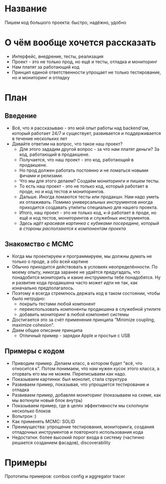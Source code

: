 # Название
Пишем код большого проекта: быстро, надёжно, удобно

# О чём вообще хочется рассказать
* Интерфейс, внедрение, тесты, реализация 
* Проект - это не только прод, но ещё и тесты, отладка и мониторинг 
* Нам платят за работающий код 
* Принцип единой ответственности упрощает не только тестирование, но и мониторинг и отладку 

# План

## Введение
* Всё, что я рассказываю - это мой опыт работы над backend'ом, который работает 24/7 и существует, развивается и поддерживается в течение нескольких лет
* Давайте ответим на вопрос, что такое наш проект?
  * Для этого зададим другой вопрос - за что нам платят деньги? За код, работающий в продакшене. 
  * Получается, что наш проект - это код, работающий в продакшене.
  * Но прод должен работать постоянно и не ломаться новыми фичами и релизами.
  * Что мы для этого делаем? Создаём мониторинги и пишем тесты.
  * То есть наш проект - это не только код, который работает в проде, но и код тестов и мониторингов.
  * Дальше. Иногда ломаются тесты или продакшн. Нам надо уметь их отлаживать. Помимо универсальных инструментов иногда приходится создавать утилиты специально для нашего проекта.
  * Итого, наш проект - это не только код, к-й работает в проде, но ещё и код тестов, мониторингов и служебных инструментов. 
  * _Здесь идёт красивая картинка с кубиками посередине, который в стороны расползаются к компонентам проекта_
  
## Знакомство с MCMC
* Когда мы проектируем и программируем, мы должны думать не только о проде, а обо всей картине
* Обычно приходится действовать в условиях неопределённости. По моему опыту, никогда заранее не удаётся предугадать, что понадобится мониторить и какие инструменты тебе понадобятся. Ну и развитие кода продакшена часто может идти не так, как изначально предполагалось.
* Поэтому я всегда стремлюсь держать код в таком состоянии, чтобы было нетрудно:
  * покрыть тестами любой компонент
  * переиспользовать компоненты продакшена в служебной утилите
  * добавить мониторинг в любой компонент системы
* Достигается это за счёт применения принципа "Minimize coupling, maximize cohesion".
* Даем общее описание принципа
  * Отличный пример - зарядки Apple и простые с USB
  
## Примеры с кодом
* Приводим пример. Делаем класс, в котором будет "всё, что относится к". Потом понимаем, что нам нужен кусок этого класса, а оторвать его мы не можем. Переписываем как надо.
* Показываем картинки: был монолит, стала структура
* Развиваем пример, показывая, что упрощается тестирование и отладка
* Развиваем пример, добавляя мониторинг (показываем на схеме, как мы воткнули новый блок внутрь)
* Показываем пример, где в целях эффективности мы схлопнули несколько блоков
* Вольтрон :)
* Как применять MCMC: SOLID
* Преимущества: упрощение тестирования, мониторинга, создания отладочных инструментов и повторного использования кода
* Недостатки: более высокий порог входа в систему (частично решается созданием фасадов), discoverability

# Примеры
Прототипы примеров: combos config и aggregator tracer
